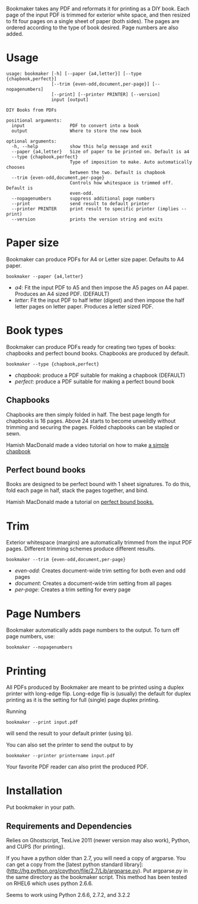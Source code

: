 Bookmaker takes any PDF and reformats it for printing as a DIY book. Each page of the input PDF is trimmed for exterior white space, and then resized to fit four pages on a single sheet of paper (both sides). The pages are ordered according to the type of book desired. Page numbers are also added.

# Usage

```
usage: bookmaker [-h] [--paper {a4,letter}] [--type {chapbook,perfect}]
                 [--trim {even-odd,document,per-page}] [--nopagenumbers]
                 [--print] [--printer PRINTER] [--version]
                 input [output]

DIY Books from PDFs

positional arguments:
  input                 PDF to convert into a book
  output                Where to store the new book

optional arguments:
  -h, --help            show this help message and exit
  --paper {a4,letter}   Size of paper to be printed on. Default is a4
  --type {chapbook,perfect}
                        Type of imposition to make. Auto automatically chooses
                        between the two. Default is chapbook
  --trim {even-odd,document,per-page}
                        Controls how whitespace is trimmed off. Default is
                        even-odd.
  --nopagenumbers       suppress additional page numbers
  --print               send result to default printer
  --printer PRINTER     print result to specific printer (implies --print)
  --version             prints the version string and exits
```

# Paper size

Bookmaker can produce PDFs for A4 or Letter size paper. Defaults to A4 paper.

    bookmaker --paper {a4,letter}

- *a4*: Fit the input PDF to A5 and then impose the A5 pages on A4 paper. Produces an A4 sized PDF. (DEFAULT)
- *letter*: Fit the input PDF to half letter (digest) and then impose the half letter pages on letter paper. Produces a letter sized PDF.

# Book types

Bookmaker can produce PDFs ready for creating two types of books: chapbooks and perfect bound books. Chapbooks are produced by default.

    bookmaker --type {chapbook,perfect}

- *chapbook*: produce a PDF suitable for making a chapbook (DEFAULT)
- *perfect*: produce a PDF suitable for making a perfect bound book

## Chapbooks

Chapbooks are then simply folded in half. The best page length for chapbooks is 16 pages. Above 24 starts to become unweildly without trimming and securing the pages. Folded chapbooks can be stapled or sewn.

Hamish MacDonald made a video tutorial on how to make [a simple chapbook](http://www.hamishmacdonald.com/books/books/DIYbook_ep16.php)

## Perfect bound books

Books are designed to be perfect bound with 1 sheet signatures. To do this, fold each page in half, stack the pages together, and bind.

Hamish MacDonald made a tutorial on [perfect bound books.](http://www.hamishmacdonald.com/books/books/DIYbook_ep17.php)

# Trim

Exterior whitespace (margins) are automatically trimmed from the input PDF pages. Different trimming schemes produce different results.

    bookmaker --trim {even-odd,document,per-page}

- *even-odd*: Creates document-wide trim setting for both even and odd pages
- *document*: Creates a document-wide trim setting from all pages
- *per-page*: Creates a trim setting for every page

# Page Numbers

Bookmaker automatically adds page numbers to the output. To turn off page numbers, use:

    bookmaker --nopagenumbers

# Printing

All PDFs produced by Bookmaker are meant to be printed using a duplex printer with long-edge flip. Long-edge flip is (usually) the default for duplex printing as it is the setting for full (single) page duplex printing.

Running

    bookmaker --print input.pdf

will send the result to your default printer (using lp).

You can also set the printer to send the output to by

    bookmaker --printer printername input.pdf

Your favorite PDF reader can also print the produced PDF.

# Installation

Put bookmaker in your path.

## Requirements and Dependencies

Relies on Ghostscript, TexLive 2011 (newer version may also work), Python, and CUPS (for printing).

If you have a python older than 2.7, you will need a copy of argparse. You can get a copy from the [latest python standard library]:(http://hg.python.org/cpython/file/2.7/Lib/argparse.py). Put argparse.py in the same directory as the bookmaker script. This method has been tested on RHEL6 which uses python 2.6.6.

Seems to work using Python 2.6.6, 2.7.2, and 3.2.2